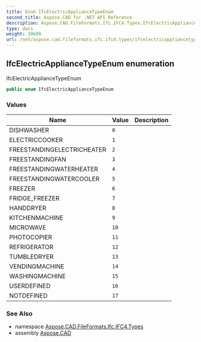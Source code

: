 ```yaml
---
title: Enum IfcElectricApplianceTypeEnum
second_title: Aspose.CAD for .NET API Reference
description: Aspose.CAD.FileFormats.Ifc.IFC4.Types.IfcElectricApplianceTypeEnum enum. IfcElectricApplianceTypeEnum
type: docs
weight: 30600
url: /net/aspose.cad.fileformats.ifc.ifc4.types/ifcelectricappliancetypeenum/
---
```

## IfcElectricApplianceTypeEnum enumeration

IfcElectricApplianceTypeEnum

```csharp
public enum IfcElectricApplianceTypeEnum
```

### Values

| Name | Value | Description |
| --- | --- | --- |
| DISHWASHER | `0` |  |
| ELECTRICCOOKER | `1` |  |
| FREESTANDINGELECTRICHEATER | `2` |  |
| FREESTANDINGFAN | `3` |  |
| FREESTANDINGWATERHEATER | `4` |  |
| FREESTANDINGWATERCOOLER | `5` |  |
| FREEZER | `6` |  |
| FRIDGE_FREEZER | `7` |  |
| HANDDRYER | `8` |  |
| KITCHENMACHINE | `9` |  |
| MICROWAVE | `10` |  |
| PHOTOCOPIER | `11` |  |
| REFRIGERATOR | `12` |  |
| TUMBLEDRYER | `13` |  |
| VENDINGMACHINE | `14` |  |
| WASHINGMACHINE | `15` |  |
| USERDEFINED | `16` |  |
| NOTDEFINED | `17` |  |

### See Also

* namespace [Aspose.CAD.FileFormats.Ifc.IFC4.Types](../../aspose.cad.fileformats.ifc.ifc4.types/)
* assembly [Aspose.CAD](../../)


